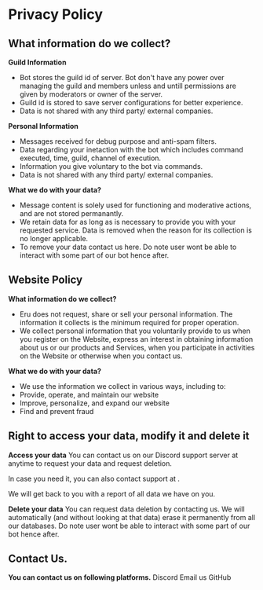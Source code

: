 # Privacy Policy
## What information do we collect?

**Guild Information**
- Bot stores the guild id of server. Bot don't have any power over managing the guild and members unless and untill permissions are given by moderators or owner of the server.
- Guild id is stored to save server configurations for better experience.
- Data is not shared with any third party/ external companies.

**Personal Information**
- Messages received for debug purpose and anti-spam filters.
- Data regarding your inetaction with the bot which includes command executed, time, guild, channel of execution.
- Information you give voluntary to the bot via commands.
- Data is not shared with any third party/ external companies.

**What we do with your data?**
- Message content is solely used for functioning and moderative actions, and are not stored permanantly.
- We retain data for as long as is necessary to provide you with your requested service. Data is removed when the reason for its collection is no longer applicable.
- To remove your data contact us here. Do note user wont be able to interact with some part of our bot hence after.


## Website Policy

**What information do we collect?**
- Eru does not request, share or sell your personal information. The information it collects is the minimum required for proper operation.
- We collect personal information that you voluntarily provide to us when you register on the Website, express an interest in obtaining information about us or our products and Services, when you participate in activities on the Website or otherwise when you contact us.

**What we do with your data?**
- We use the information we collect in various ways, including to:
- Provide, operate, and maintain our website
- Improve, personalize, and expand our website
- Find and prevent fraud

## Right to access your data, modify it and delete it

**Access your data**
You can contact us on our Discord support server at anytime to request your data and request deletion.

In case you need it, you can also contact support at .

We will get back to you with a report of all data we have on you.

**Delete your data**
You can request data deletion by contacting us. We will automatically (and without looking at that data) erase it permanently from all our databases. Do note user wont be able to interact with some part of our bot hence after.

## Contact Us.
**You can contact us on following platforms.**
Discord
Email us
GitHub
